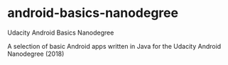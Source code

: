 # android-basics-nanodegree
Udacity Android Basics Nanodegree

A selection of basic Android apps written in Java for the Udacity Android Nanodegree (2018)
